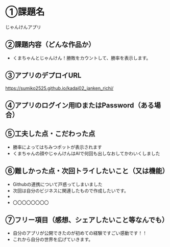 # ①課題名
じゃんけんアプリ

## ②課題内容（どんな作品か）
- くまちゃんとじゃんけん！勝敗をカウントして、勝率を表示します。

## ③アプリのデプロイURL
https://sumiko2525.github.io/kadai02_janken_richi/

## ④アプリのログイン用IDまたはPassword（ある場合）

## ⑤工夫した点・こだわった点
- 勝率によってはちみつポットが表示されます
- くまちゃんの顔やじゃんけんはAIで何回も出しなおしてかわいくしました

## ⑥難しかった点・次回トライしたいこと（又は機能）
- Githubの連携について戸惑ってしまいました
- 次回は自分のビジネスに関連したもので作成したいです。
- 
- 〇〇〇〇〇〇〇〇

## ⑦フリー項目（感想、シェアしたいこと等なんでも）
- 自分のアプリが公開できたのが初めての経験ですごい感動です！！
- これから自分の世界を広げていきます。
